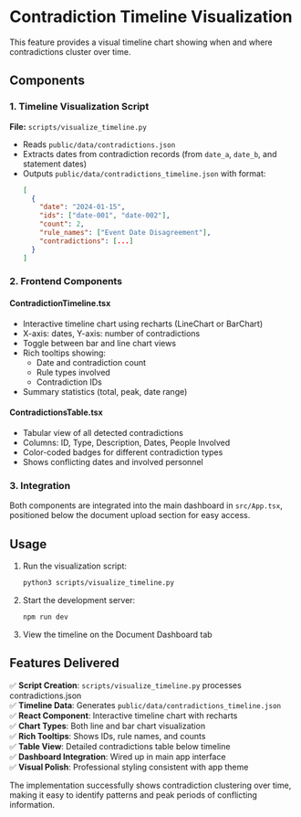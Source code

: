 # Contradiction Timeline Visualization

This feature provides a visual timeline chart showing when and where contradictions cluster over time.

## Components

### 1. Timeline Visualization Script
**File:** `scripts/visualize_timeline.py`

- Reads `public/data/contradictions.json`
- Extracts dates from contradiction records (from `date_a`, `date_b`, and statement dates)
- Outputs `public/data/contradictions_timeline.json` with format:
  ```json
  [
    {
      "date": "2024-01-15",
      "ids": ["date-001", "date-002"],
      "count": 2,
      "rule_names": ["Event Date Disagreement"],
      "contradictions": [...]
    }
  ]
  ```

### 2. Frontend Components

#### ContradictionTimeline.tsx
- Interactive timeline chart using recharts (LineChart or BarChart)
- X-axis: dates, Y-axis: number of contradictions
- Toggle between bar and line chart views
- Rich tooltips showing:
  - Date and contradiction count
  - Rule types involved
  - Contradiction IDs
- Summary statistics (total, peak, date range)

#### ContradictionsTable.tsx
- Tabular view of all detected contradictions
- Columns: ID, Type, Description, Dates, People Involved
- Color-coded badges for different contradiction types
- Shows conflicting dates and involved personnel

### 3. Integration
Both components are integrated into the main dashboard in `src/App.tsx`, positioned below the document upload section for easy access.

## Usage

1. Run the visualization script:
   ```bash
   python3 scripts/visualize_timeline.py
   ```

2. Start the development server:
   ```bash
   npm run dev
   ```

3. View the timeline on the Document Dashboard tab

## Features Delivered

✅ **Script Creation**: `scripts/visualize_timeline.py` processes contradictions.json  
✅ **Timeline Data**: Generates `public/data/contradictions_timeline.json`  
✅ **React Component**: Interactive timeline chart with recharts  
✅ **Chart Types**: Both line and bar chart visualization  
✅ **Rich Tooltips**: Shows IDs, rule names, and counts  
✅ **Table View**: Detailed contradictions table below timeline  
✅ **Dashboard Integration**: Wired up in main app interface  
✅ **Visual Polish**: Professional styling consistent with app theme  

The implementation successfully shows contradiction clustering over time, making it easy to identify patterns and peak periods of conflicting information.